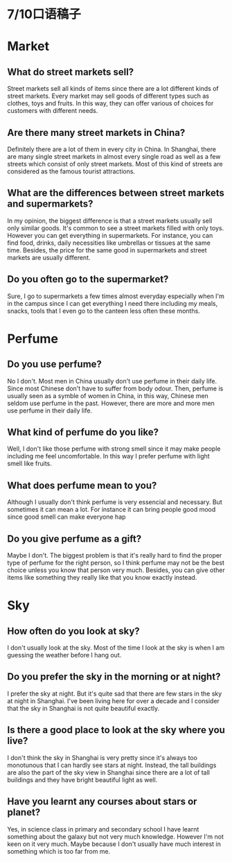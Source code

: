 # 7/10口语稿子

# Market

## What do street markets sell?

Street markets sell all kinds of items since there are a lot different kinds of street markets. Every market may sell goods of different types such as clothes, toys and fruits. In this way, they can offer various of choices for customers with different needs.

## Are there many street markets in China?

Definitely there are a lot of them in every city in China. In Shanghai, there are many single street markets in almost every single road as well as a few streets which consist of only street markets. Most of this kind of streets are considered as the famous tourist attractions.

## What are the differences between street markets and supermarkets?

In my opinion, the biggest difference is that a street markets usually sell only similar goods. It's common to see a street markets filled with only toys. However you can get everything in supermarkets. For instance, you can find food, drinks, daily necessities like umbrellas or tissues at the same time. Besides, the price for the same good in supermarkets and street markets are usually different.

## Do you often go to the supermarket?

Sure, I go to supermarkets a few times almost everyday especially when I'm in the campus since I can get everything I need there including my meals, snacks, tools that I even go to the canteen less often these months.

# Perfume

## Do you use perfume?

No I don't. Most men in China usually don't use perfume in their daily life. Since most Chinese don't have to suffer from body odour. Then, perfume is usually seen as a symble of women in China, in this way, Chinese men seldom use perfume in the past. However, there are more and more men use perfume in their daily life.

## What kind of perfume do you like?

Well, I don't like those perfume with strong smell since it may make people including me feel uncomfortable. In this way I prefer perfume with light smell like fruits.

## What does perfume mean to you?

Although I usually don't think perfume is very essencial and necessary. But sometimes it can mean a lot. For instance it can bring people good mood since good smell can make everyone hap

## Do you give perfume as a gift?

Maybe I don't. The biggest problem is that it's really hard to find the proper type of  perfume for the right person, so I think perfume may not be the best choice unless you know that person very much. Besides, you can give other items like something they really like that you know exactly instead.

# Sky

## How often do you look at sky?

I don't usually look at the sky. Most of the time I look at the sky is when I am guessing the weather before I hang out.

## Do you prefer the sky in the morning or at night?

I prefer the sky at night. But it's quite sad that there are few stars in the sky at night in Shanghai. I've been living here for over a decade and I consider that the sky in Shanghai is not quite beautiful exactly. 

## Is there a good place to look at the sky where you live?

I don't think the sky in Shanghai is very pretty since it's always too monotunous that I can hardly see stars at night. Instead, the tall buildings are also the part of the sky view in Shanghai since there are a lot of tall buildings and they have bright beautiful light as well.

## Have you learnt any courses about stars or planet?

Yes, in science class in primary and secondary school I have learnt something about the galaxy but not very much knowledge. However I'm not keen on it very much. Maybe because I don't usually have much interest in something which is too far from me.